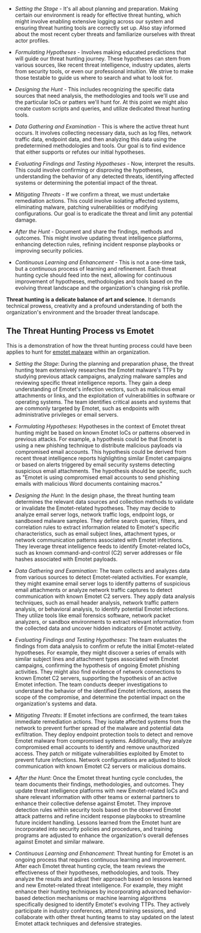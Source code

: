 - *Setting the Stage* - It's all about planning and preparation. Making certain our environment is ready for effective threat hunting, which might involve enabling extensive logging across our system and ensuring threat hunting tools are correctly set up. Also stay informed about the most recent cyber threats and familiarize ourselves with threat actor profiles.

- *Formulating Hypotheses* - Involves making educated predictions that will guide our threat hunting journey. These hypotheses can stem from various sources, like recent threat intelligence, industry updates, alerts from security tools, or even our professional intuition. We strive to make those testable to guide us where to search and what to look for.

- *Designing the Hunt* - This includes recognizing the specific data sources that need analysis, the methodologies and tools we'll use and the particular IoCs or patters we'll hunt for. At this point we might also create custom scripts and queries, and utilize dedicated threat hunting tools.

- *Data Gathering and Examination* - This is where the active threat hunt occurs. It involves collecting necessary data, such as log files, network traffic data, endpoint data, and then analyzing this data using the predetermined methodologies and tools. Our goal is to find evidence that either supports or refutes our initial hypotheses.

- *Evaluating Findings and Testing Hypotheses* - Now, interpret the results. This could involve confirming or disproving the hypotheses, understanding the behavior of any detected threats, identifying affected systems or determining the potential impact of the threat.

- *Mitigating Threats* - If we confirm a threat, we must undertake remediation actions. This could involve isolating affected systems, eliminating malware, patching vulnerabilities or modifying configurations. Our goal is to eradicate the threat and limit  any potential damage.

- *After the Hunt* - Document and share the findings, methods and outcomes. This might involve updating threat intelligence platforms, enhancing detection rules, refining incident response playbooks or improving security policies.

- *Continuous Learning and Enhancement* - This is not a one-time task, but a continuous process of learning and refinement. Each threat hunting cycle should feed into the next, allowing for continuous improvement of hypotheses, methodologies and tools based on the evolving threat landscape and the organization's changing risk profile.

**Threat hunting is a delicate balance of art and science.** It demands technical prowess, creativity and a profound understanding of both the organization's environment and the broader threat landscape.

## The Threat Hunting Process vs Emotet

This is a demonstration of how the threat hunting process could have been applies to hunt for [emotet malware](https://www.cisa.gov/news-events/cybersecurity-advisories/aa20-280a) within an organization.
- *Setting the Stage*: During the planning and preparation phase, the threat hunting team extensively researches the Emotet malware's TTPs by studying previous attack campaigns, analyzing malware samples and reviewing specific threat intelligence reports. They gain a deep understanding of Emotet's infection vectors, such as malicious email attachments or links, and the exploitation of vulnerabilities in software or operating systems. The team identifies critical assets and systems that are commonly targeted by Emotet, such as endpoints with administrative privileges or email servers.
    
- *Formulating Hypotheses*: Hypotheses in the context of Emotet threat hunting might be based on known Emotet IoCs or patterns observed in previous attacks. For example, a hypothesis could be that Emotet is using a new phishing technique to distribute malicious payloads via compromised email accounts. This hypothesis could be derived from recent threat intelligence reports highlighting similar Emotet campaigns or based on alerts triggered by email security systems detecting suspicious email attachments. The hypothesis should be specific, such as "Emotet is using compromised email accounts to send phishing emails with malicious Word documents containing macros."
    
- *Designing the Hunt*: In the design phase, the threat hunting team determines the relevant data sources and collection methods to validate or invalidate the Emotet-related hypotheses. They may decide to analyze email server logs, network traffic logs, endpoint logs, or sandboxed malware samples. They define search queries, filters, and correlation rules to extract information related to Emotet's specific characteristics, such as email subject lines, attachment types, or network communication patterns associated with Emotet infections. They leverage threat intelligence feeds to identify Emotet-related IoCs, such as known command-and-control (C2) server addresses or file hashes associated with Emotet payloads.
    
- *Data Gathering and Examination*: The team collects and analyzes data from various sources to detect Emotet-related activities. For example, they might examine email server logs to identify patterns of suspicious email attachments or analyze network traffic captures to detect communication with known Emotet C2 servers. They apply data analysis techniques, such as email header analysis, network traffic pattern analysis, or behavioral analysis, to identify potential Emotet infections. They utilize tools like email forensics software, network packet analyzers, or sandbox environments to extract relevant information from the collected data and uncover hidden indicators of Emotet activity.
    
- *Evaluating Findings and Testing Hypotheses*: The team evaluates the findings from data analysis to confirm or refute the initial Emotet-related hypotheses. For example, they might discover a series of emails with similar subject lines and attachment types associated with Emotet campaigns, confirming the hypothesis of ongoing Emotet phishing activities. They might also find evidence of network connections to known Emotet C2 servers, supporting the hypothesis of an active Emotet infection. The team conducts deeper investigations to understand the behavior of the identified Emotet infections, assess the scope of the compromise, and determine the potential impact on the organization's systems and data.
    
- *Mitigating Threats*: If Emotet infections are confirmed, the team takes immediate remediation actions. They isolate affected systems from the network to prevent further spread of the malware and potential data exfiltration. They deploy endpoint protection tools to detect and remove Emotet malware from compromised systems. Additionally, they analyze compromised email accounts to identify and remove unauthorized access. They patch or mitigate vulnerabilities exploited by Emotet to prevent future infections. Network configurations are adjusted to block communication with known Emotet C2 servers or malicious domains.
    
- *After the Hunt*: Once the Emotet threat hunting cycle concludes, the team documents their findings, methodologies, and outcomes. They update threat intelligence platforms with new Emotet-related IoCs and share relevant information with other teams or external partners to enhance their collective defense against Emotet. They improve detection rules within security tools based on the observed Emotet attack patterns and refine incident response playbooks to streamline future incident handling. Lessons learned from the Emotet hunt are incorporated into security policies and procedures, and training programs are adjusted to enhance the organization's overall defenses against Emotet and similar malware.
    
- *Continuous Learning and Enhancement*: Threat hunting for Emotet is an ongoing process that requires continuous learning and improvement. After each Emotet threat hunting cycle, the team reviews the effectiveness of their hypotheses, methodologies, and tools. They analyze the results and adjust their approach based on lessons learned and new Emotet-related threat intelligence. For example, they might enhance their hunting techniques by incorporating advanced behavior-based detection mechanisms or machine learning algorithms specifically designed to identify Emotet's evolving TTPs. They actively participate in industry conferences, attend training sessions, and collaborate with other threat hunting teams to stay updated on the latest Emotet attack techniques and defensive strategies.
